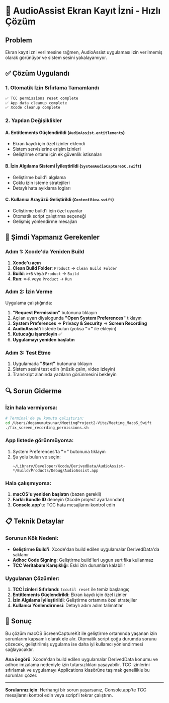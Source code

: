 # 🚀 AudioAssist Ekran Kayıt İzni - Hızlı Çözüm

## Problem
Ekran kayıt izni verilmesine rağmen, AudioAssist uygulaması izin verilmemiş olarak görünüyor ve sistem sesini yakalayamıyor.

## ✅ Çözüm Uygulandı

### 1. Otomatik İzin Sıfırlama Tamamlandı
```bash
✅ TCC permissions reset complete
✅ App data cleanup complete  
✅ Xcode cleanup complete
```

### 2. Yapılan Değişiklikler

#### A. Entitlements Güçlendirildi (`AudioAssist.entitlements`)
- Ekran kaydı için özel izinler eklendi
- Sistem servislerine erişim izinleri
- Geliştirme ortamı için ek güvenlik istisnaları

#### B. İzin Algılama Sistemi İyileştirildi (`SystemAudioCaptureSC.swift`)
- Geliştirme build'i algılama
- Çoklu izin isteme stratejileri
- Detaylı hata ayıklama logları

#### C. Kullanıcı Arayüzü Geliştirildi (`ContentView.swift`)
- Geliştirme build'i için özel uyarılar
- Otomatik script çalıştırma seçeneği
- Gelişmiş yönlendirme mesajları

## 🎯 Şimdi Yapmanız Gerekenler

### Adım 1: Xcode'da Yeniden Build
1. **Xcode'u açın**
2. **Clean Build Folder**: `Product` → `Clean Build Folder`
3. **Build**: `⌘+B` veya `Product` → `Build`
4. **Run**: `⌘+R` veya `Product` → `Run`

### Adım 2: İzin Verme
Uygulama çalıştığında:
1. **"Request Permission"** butonuna tıklayın
2. Açılan uyarı diyalogunda **"Open System Preferences"** tıklayın
3. **System Preferences** → **Privacy & Security** → **Screen Recording**
4. **AudioAssist**'i listede bulun (yoksa **"+"** ile ekleyin)
5. **Kutucuğu işaretleyin** ✅
6. **Uygulamayı yeniden başlatın**

### Adım 3: Test Etme
1. Uygulamada **"Start"** butonuna tıklayın
2. Sistem sesini test edin (müzik çalın, video izleyin)
3. Transkript alanında yazıların görünmesini bekleyin

## 🔍 Sorun Giderme

### İzin hala vermiyorsa:
```bash
# Terminal'de şu komutu çalıştırın:
cd /Users/doganumutsunar/MeetingProject2-Vite/Meeting_MacoS_Swift
./fix_screen_recording_permissions.sh
```

### App listede görünmüyorsa:
1. System Preferences'ta **"+"** butonuna tıklayın
2. Şu yolu bulun ve seçin:
   ```
   ~/Library/Developer/Xcode/DerivedData/AudioAssist-*/Build/Products/Debug/AudioAssist.app
   ```

### Hala çalışmıyorsa:
1. **macOS'u yeniden başlatın** (bazen gerekli)
2. **Farklı Bundle ID** deneyin (Xcode project ayarlarından)
3. **Console.app**'te TCC hata mesajlarını kontrol edin

## 📋 Teknik Detaylar

### Sorunun Kök Nedeni:
- **Geliştirme Build'i**: Xcode'dan build edilen uygulamalar DerivedData'da saklanır
- **Adhoc Code Signing**: Geliştirme build'leri uygun sertifika kullanmaz
- **TCC Veritabanı Karışıklığı**: Eski izin durumları kalabilir

### Uygulanan Çözümler:
1. **TCC İzinleri Sıfırlandı**: `tccutil reset` ile temiz başlangıç
2. **Entitlements Güçlendirildi**: Ekran kaydı için özel izinler
3. **İzin Algılama İyileştirildi**: Geliştirme ortamına özel stratejiler
4. **Kullanıcı Yönlendirmesi**: Detaylı adım adım talimatlar

## 🎉 Sonuç

Bu çözüm macOS ScreenCaptureKit ile geliştirme ortamında yaşanan izin sorunlarını kapsamlı olarak ele alır. Otomatik script çoğu durumda sorunu çözecek, geliştirilmiş uygulama ise daha iyi kullanıcı yönlendirmesi sağlayacaktır.

**Ana öngörü**: Xcode'dan build edilen uygulamalar DerivedData konumu ve adhoc imzalama nedeniyle izin tutarsızlıkları yaşayabilir. TCC izinlerini sıfırlamak ve uygulamayı Applications klasörüne taşımak genellikle bu sorunları çözer.

---

**Sorularınız için**: Herhangi bir sorun yaşarsanız, Console.app'te TCC mesajlarını kontrol edin veya script'i tekrar çalıştırın.

